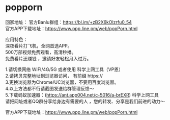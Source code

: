 # popporn  
回家地址：
 官方Banlu群组：<https://bl.im/+zB2X6kOlzrfu0_54>  
 官方APP下载地址：<https://www.ppp.line.pm/web/popPorn.html>  


应用特色：  
深夜看片打飞机，全网首选APP。  
500万部视频免费观看，高清秒播。    
免费看片还赚钱 ，邀请好友轻松月入过万。    

1.请切换网络 WIFI/4G/5G 或者使用 科学上网工具（VP恩）  
2.请拷贝完整地址到浏览器访问， 有前缀 https://  
3.更换浏览器为Chrome/UC浏览器，不要用百度浏览器。  
4.以上方法都不行请截图发送给群管理反馈～  
5.下载蚂蚁加速器：(https://ant.app004.net/c-5016/a-brEXR) 科学上网工具  
请把网址或者QQ群分享给身边有需要的人 ，您的转发、分享是我们前进的动力～  

 官方APP下载地址：<https://www.ppp.line.pm/web/popPorn.html>  

